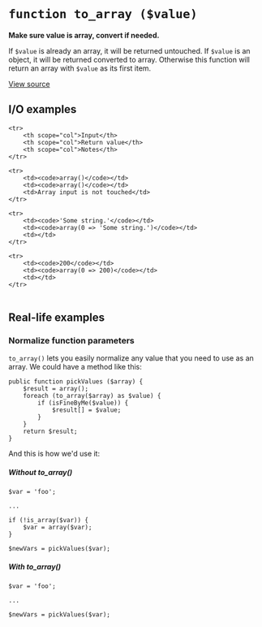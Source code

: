 

# `function to_array ($value)`

**Make sure value is array, convert if needed.**

If `$value` is already an array, it will be returned untouched. If `$value` is an object, it will be returned converted to array. Otherwise this function will return an array with `$value` as its first item.

[View source](https://bitbucket.org/Eiskis/baseline-php/src/default/source/arrays/to_array.php?at=default)



## I/O examples

<table>

	<tr>
		<th scope="col">Input</th>
		<th scope="col">Return value</th>
		<th scope="col">Notes</th>
	</tr>

	<tr>
		<td><code>array()</code></td>
		<td><code>array()</code></td>
		<td>Array input is not touched</td>
	</tr>

	<tr>
		<td><code>'Some string.'</code></td>
		<td><code>array(0 => 'Some string.')</code></td>
		<td></td>
	</tr>

	<tr>
		<td><code>200</code></td>
		<td><code>array(0 => 200)</code></td>
		<td></td>
	</tr>

</table>



## Real-life examples

### Normalize function parameters

`to_array()` lets you easily normalize any value that you need to use as an array. We could have a method like this:

	public function pickValues ($array) {
		$result = array();
		foreach (to_array($array) as $value) {
			if (isFineByMe($value)) {
				$result[] = $value;
			}
		}
		return $result;
	}

And this is how we'd use it:

##### Without to_array()
	$var = 'foo';

	...

	if (!is_array($var)) {
		$var = array($var);
	}

	$newVars = pickValues($var);

##### With to_array()
	$var = 'foo';

	...

	$newVars = pickValues($var);
